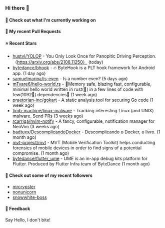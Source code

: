 ### Hi there 👋

#### 👷 Check out what I'm currently working on

#### 🔨 My recent Pull Requests


#### ⭐ Recent Stars

- [hustvl/YOLOP](https://github.com/hustvl/YOLOP) - You Only Look Once for Panopitic Driving Perception.（https://arxiv.org/abs/2108.11250） (today)
- [bytedance/bhook](https://github.com/bytedance/bhook) - 🔥 ByteHook is a PLT hook framework for Android app. (1 day ago)
- [samuelmarina/is-even](https://github.com/samuelmarina/is-even) - Is a number even? (5 days ago)
- [mTvare6/hello-world.rs](https://github.com/mTvare6/hello-world.rs) - 🚀Memory safe, blazing fast, configurable, minimal hello world written in rust(🚀) in a few lines of code with few(1092🚀) dependencies🚀 (1 week ago)
- [praetorian-inc/gokart](https://github.com/praetorian-inc/gokart) - A static analysis tool for securing Go code (1 week ago)
- [timb-machine/linux-malware](https://github.com/timb-machine/linux-malware) - Tracking interesting Linux (and UNIX) malware. Send PRs (3 weeks ago)
- [rcarriga/nvim-notify](https://github.com/rcarriga/nvim-notify) - A fancy, configurable, notification manager for NeoVim (3 weeks ago)
- [badtuxx/DescomplicandoDocker](https://github.com/badtuxx/DescomplicandoDocker) - Descomplicando o Docker, o livro. (1 month ago)
- [mvt-project/mvt](https://github.com/mvt-project/mvt) - MVT (Mobile Verification Toolkit) helps conducting forensics of mobile devices in order to find signs of a potential compromise. (1 month ago)
- [bytedance/flutter_ume](https://github.com/bytedance/flutter_ume) - UME is an in-app debug kits platform for Flutter. Produced by Flutter Infra team of ByteDance (1 month ago)

#### 👯 Check out some of my recent followers

- [mrcrypster](https://github.com/mrcrypster)
- [nonunicorn](https://github.com/nonunicorn)
- [snowwhite-boss](https://github.com/snowwhite-boss)

#### 💬 Feedback

Say Hello, I don't bite!